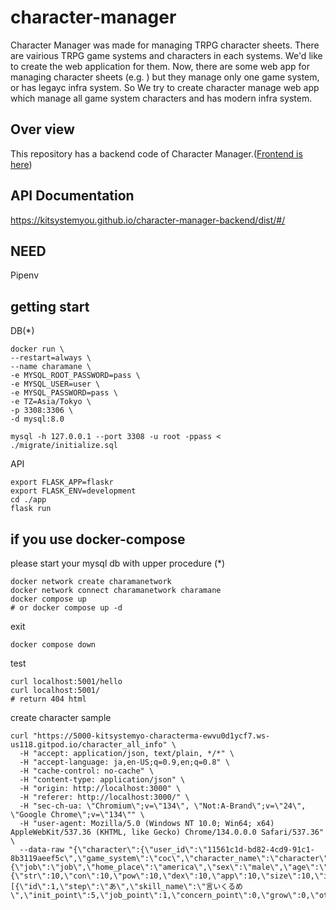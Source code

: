 # character-manager
Character Manager was made for managing TRPG character sheets.
There are vairious TRPG game systems and characters in each systems. We'd like to create the web application for them.
Now, there are some web app for managing character sheets (e.g. ) but they manage only one game system, or has legayc infra system.
So We try to create character manage web app which manage all game system characters and has modern infra system.

## Over view
This repository has a backend code of Character Manager.([Frontend is here](https://github.com/kitsystemyou/character-manager-frontend))

## API Documentation
https://kitsystemyou.github.io/character-manager-backend/dist/#/

## NEED
Pipenv

## getting start
DB(*)

```
docker run \
--restart=always \
--name charamane \
-e MYSQL_ROOT_PASSWORD=pass \
-e MYSQL_USER=user \
-e MYSQL_PASSWORD=pass \
-e TZ=Asia/Tokyo \
-p 3308:3306 \
-d mysql:8.0

mysql -h 127.0.0.1 --port 3308 -u root -ppass < ./migrate/initialize.sql
```


API

```
export FLASK_APP=flaskr
export FLASK_ENV=development
cd ./app
flask run
```

## if you use docker-compose
please start your mysql db with upper procedure (*)

```
docker network create charamanetwork
docker network connect charamanetwork charamane
docker compose up
# or docker compose up -d
```

exit

```
docker compose down
```

test

```
curl localhost:5001/hello
curl localhost:5001/
# return 404 html
```

create character sample

```
curl "https://5000-kitsystemyo-characterma-ewvu0d1ycf7.ws-us118.gitpod.io/character_all_info" \
  -H "accept: application/json, text/plain, */*" \
  -H "accept-language: ja,en-US;q=0.9,en;q=0.8" \
  -H "cache-control: no-cache" \
  -H "content-type: application/json" \
  -H "origin: http://localhost:3000" \
  -H "referer: http://localhost:3000/" \
  -H "sec-ch-ua: \"Chromium\";v=\"134\", \"Not:A-Brand\";v=\"24\", \"Google Chrome\";v=\"134\"" \
  -H "user-agent: Mozilla/5.0 (Windows NT 10.0; Win64; x64) AppleWebKit/537.36 (KHTML, like Gecko) Chrome/134.0.0.0 Safari/537.36" \
  --data-raw "{\"character\":{\"user_id\":\"11561c1d-bd82-4cd9-91c1-8b3119aeef5c\",\"game_system\":\"coc\",\"character_name\":\"character\",\"player_name\":\"player\",\"tags\":\"tags\",\"prof_img_path\":\"\",\"coc_meta_info\":{\"job\":\"job\",\"home_place\":\"america\",\"sex\":\"male\",\"age\":\"100\",\"edu_background\":\"\",\"mental_disorder\":\"ptsd\",\"height\":\"170\",\"weight\":\"60\",\"hair_color\":\"red\",\"eye_color\":\"red\",\"skin_color\":\"dark\",\"memo\":\"memo\",\"edu_backgroud\":\"school\"},\"coc_status_parameters\":{\"str\":10,\"con\":10,\"pow\":10,\"dex\":10,\"app\":10,\"size\":10,\"int\":10,\"edu\":10,\"hp\":20,\"mp\":10,\"init_san\":50,\"current_san\":50,\"idea\":50,\"knowledge\":50,\"damage_bonus\":\"0\",\"luck\":50,\"max_job_point\":\"\",\"max_concern_point\":\"\"},\"coc_skills\":[{\"id\":1,\"step\":\"あ\",\"skill_name\":\"言いくるめ\",\"init_point\":5,\"job_point\":1,\"concern_point\":0,\"grow\":0,\"other\":0,\"summary\":6,\"init_flag\":false,\"skill_type\":1}]}}"
```
